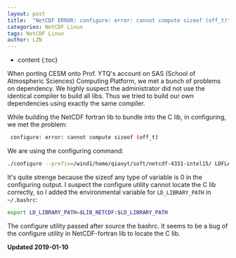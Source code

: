 ```yaml
---
layout: post
title:  "NetCDF ERROR: configure: error: cannot compute sizeof (off_t)"
categories: NetCDF Linux
tags: NetCDF Linux
author: LZN
---
```


* content
{:toc}

When porting CESM onto Prof. YTQ's account on SAS (School of Atmospheric Sciences) Computing Platform, we met a bunch of problems on dependency. We highly suspect the administrator did not use the identical compiler to build all libs. Thus we tried to build our own dependencies using exactly the same compiler.

While building the NetCDF fortran lib to bundle into the C lib, in configuring, we met the problem:

``` bash
 configure: error: cannot compute sizeof (off_t)
```

We are using the configuring command:
``` bash
./configure --prefix=/wind1/home/qiaoyt/soft/netcdf-4331-intel15/ LDFLAGS="-L/wind1/home/qiaoyt/soft/netcdf-4331-intel15/lib" CPPFLAGS="-I/wind1/home/qiaoyt/soft/netcdf-4331-intel15/include" FC=ifort
```

It's quite strenge because the sizeof any type of variable is 0 in the configuring output. I suspect the configure utility cannot locate the C lib correctly, so I added the environmental variable for `LD_LIBRARY_PATH` in `~/.bashrc`:
``` bash
export LD_LIBRARY_PATH=$LIB_NETCDF:$LD_LIBRARY_PATH
```

The configure utility passed after source the bashrc. It seems to be a bug of the configure utility in NetCDF-fortran lib to locate the C lib.

**Updated 2019-01-10**

